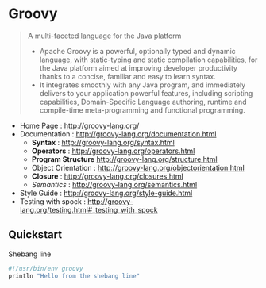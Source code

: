 # Groovy

> A multi-faceted language for the Java platform
>
> - Apache Groovy is a powerful, optionally typed and dynamic language, with static-typing and static compilation capabilities, for the Java platform aimed at improving developer productivity thanks to a concise, familiar and easy to learn syntax.
> - It integrates smoothly with any Java program, and immediately delivers to your application powerful features, including scripting capabilities, Domain-Specific Language authoring, runtime and compile-time meta-programming and functional programming.

- Home Page : http://groovy-lang.org/
- Documentation : http://groovy-lang.org/documentation.html
    - **Syntax** : http://groovy-lang.org/syntax.html
    - **Operators** : http://groovy-lang.org/operators.html
    - **Program Structure** http://groovy-lang.org/structure.html
    - Object Orientation : http://groovy-lang.org/objectorientation.html
    - **Closure** : http://groovy-lang.org/closures.html
    - _Semantics_ : http://groovy-lang.org/semantics.html
- Style Guide : http://groovy-lang.org/style-guide.html
- Testing with spock : http://groovy-lang.org/testing.html#_testing_with_spock

## Quickstart

Shebang line

```bash
#!/usr/bin/env groovy
println "Hello from the shebang line"
```